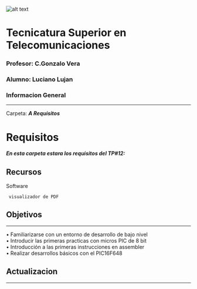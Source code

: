 ![alt text](/Recursos/visuales/caratula.png)
# Tecnicatura Superior en Telecomunicaciones
### Profesor: C.Gonzalo Vera   
### Alumno: Luciano Lujan

### Informacion General
***
Carpeta: ***A Requisitos***
# Requisitos
  
***En esta carpeta estara los requisitos del TP#12:***





## Recursos
Software 
```
 visualizador de PDF
```
## Objetivos
***
• Familiarizarse con un entorno de desarrollo de bajo nivel   
• Introducir las primeras practicas con micros PIC de 8 bit  
• Introducción a las primeras instrucciones en assembler  
• Realizar desarrollos básicos con el PIC16F648  

## Actualizacion
***